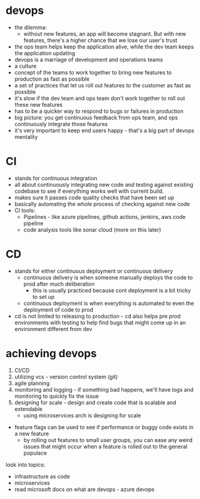 # devops
- the dilemma:
    - without new features, an app will become stagnant. But with new features, there's a higher chance that we lose our user's trust
- the ops team helps keep the application alive, while the dev team keeps the application updating
- devops is a marriage of development and operations teams
- a culture
- concept of the teams to work together to bring new features to production as fast as possible
- a set of practices that let us roll out features to the customer as fast as possible
- it's slow if the dev team and ops team don't work together to roll out these new features
- has to be a quicker way to respond to bugs or failures in production
- big picture: you get continuous feedback from ops team, and ops continuously integrate those features
- it's very important to keep end users happy - that's a big part of devops mentality

# CI
- stands for continuous integration
- all about continuously integrating new code and testing against existing codebase to see if everything works well with current build.
- makes sure it passes code quality checks that have been set up
- basically automating the whole process of checking against new code
- CI tools:
    - Pipelines - like azure pipelines, github actions, jenkins, aws code pipeline
    - code analysis tools like sonar cloud (more on this later)

# CD
- stands for either continuous deployment or continuous delivery
    - continuous delivery is when someone manually deploys the code to prod after much deliberation
        - this is usually practiced because cont deployment is a bit tricky to set up
    - continuous deployment is when everything is automated to even the deployment of code to prod
- cd is not limited to releasing to production - cd also helps pre prod environments with testing to help find bugs that might come up in an environment different from dev

# achieving devops
1. CI/CD
1. utilizing vcs - version control system (git)
1. agile planning
1. monitoring and logging - if something bad happens, we'll have logs and monitoring to quickly fix the issue
1. designing for scale - design and create code that is scalable and extendable
    - using microservices arch is designing for scale

- feature flags can be used to see if performance or buggy code exists in a new feature
    - by rolling out features to small user groups, you can ease any weird issues that might occur when a feature is rolled out to the general populace

look into topics:
- infrastructure as code
- microservices
- read microsoft docs on what are devops - azure devops
